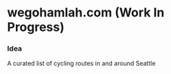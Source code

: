 # wegohamlah.com (Work In Progress)

### Idea

A curated list of cycling routes in and around Seattle
